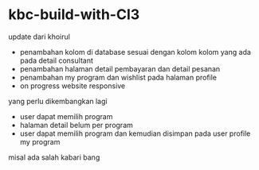 # kbc-build-with-CI3

update dari khoirul

- penambahan kolom di database sesuai dengan kolom kolom yang ada pada detail consultant
- penambahan halaman detail pembayaran dan detail pesanan
- penambahan my program dan wishlist pada halaman profile
- on progress website responsive

yang perlu dikembangkan lagi

- user dapat memilih program
- halaman detail belum per program
- user dapat memilih program dan kemudian disimpan pada user profile my program

misal ada salah kabari bang
